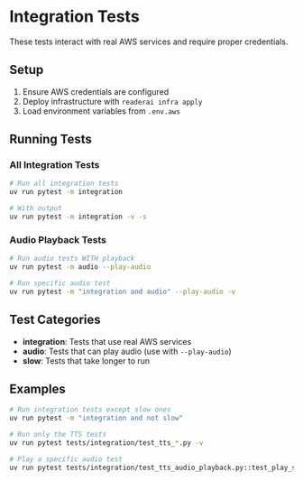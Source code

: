 # Integration Tests

These tests interact with real AWS services and require proper credentials.

## Setup

1. Ensure AWS credentials are configured
2. Deploy infrastructure with `readerai infra apply`
3. Load environment variables from `.env.aws`

## Running Tests

### All Integration Tests

```bash
# Run all integration tests
uv run pytest -m integration

# With output
uv run pytest -m integration -v -s
```

### Audio Playback Tests

```bash
# Run audio tests WITH playback
uv run pytest -m audio --play-audio

# Run specific audio test
uv run pytest -m "integration and audio" --play-audio -v
```

## Test Categories

- **integration**: Tests that use real AWS services
- **audio**: Tests that can play audio (use with `--play-audio`)
- **slow**: Tests that take longer to run

## Examples

```bash
# Run integration tests except slow ones
uv run pytest -m "integration and not slow"

# Run only the TTS tests
uv run pytest tests/integration/test_tts_*.py -v

# Play a specific audio test
uv run pytest tests/integration/test_tts_audio_playback.py::test_play_synthesized_audio --play-audio
```
